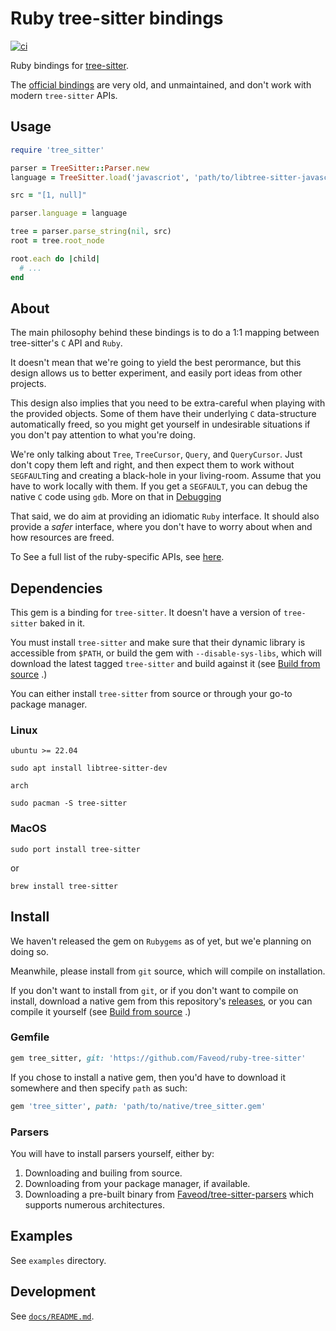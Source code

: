 # Ruby tree-sitter bindings

[![ci](https://github.com/Faveod/ruby-tree-sitter/actions/workflows/ci.yml/badge.svg)](https://github.com/Faveod/ruby-tree-sitter/actions/workflows/ci.yml)

Ruby bindings for [tree-sitter](https://github.com/tree-sitter/tree-sitter).

The [official bindings](https://github.com/tree-sitter/ruby-tree-sitter) are
very old, and unmaintained, and don't work with modern `tree-sitter` APIs.


## Usage

``` ruby
require 'tree_sitter'

parser = TreeSitter::Parser.new
language = TreeSitter.load('javascriot', 'path/to/libtree-sitter-javascript.{so,dylib}')

src = "[1, null]"

parser.language = language

tree = parser.parse_string(nil, src)
root = tree.root_node

root.each do |child|
  # ...
end
```

## About

The main philosophy behind these bindings is to do a 1:1 mapping between
tree-sitter's `C` API and `Ruby`.

It doesn't mean that we're going to yield the best perormance, but this design
allows us to better experiment, and easily port ideas from other projects.

This design also implies that you need to be extra-careful when playing with the
provided objects.  Some of them have their underlying `C` data-structure
automatically freed, so you might get yourself in undesirable situations if you
don't pay attention to what you're doing.

We're only talking about `Tree`, `TreeCursor`, `Query`, and `QueryCursor`.  Just
don't copy them left and right, and then expect them to work without
`SEGFAULT`ing and creating a black-hole in your living-room.  Assume that you
have to work locally with them. If you get a `SEGFAULT`, you can debug the
native `C` code using `gdb`.  More on that in [Debugging](#Debugging)

That said, we do aim at providing an idiomatic `Ruby` interface.  It should also
provide a _safer_ interface, where you don't have to worry about when and how
resources are freed.

To See a full list of the ruby-specific APIs, see [here](lib/README.md).

## Dependencies

This gem is a binding for `tree-sitter`.  It doesn't have a version of
`tree-sitter` baked in it.

You must install `tree-sitter` and make sure that their dynamic library is
accessible from `$PATH`, or build the gem with `--disable-sys-libs`, which will
download the latest tagged `tree-sitter` and build against it (see [Build from
source](docs/Development.md#build-from-source) .)

You can either install `tree-sitter` from source or through your go-to package manager.

### Linux

`ubuntu >= 22.04`

```console
sudo apt install libtree-sitter-dev
```

`arch`

```console
sudo pacman -S tree-sitter
```

### MacOS

```console
sudo port install tree-sitter
```

or

```console
brew install tree-sitter
```

## Install

We haven't released the gem on `Rubygems` as of yet, but we'e planning on doing so.

Meanwhile, please install from `git` source, which will compile on installation.

If you don't want to install from `git`, or if you don't want to compile on
install, download a native gem from this repository's
[releases](https://github.com/Faveod/ruby-tree-sitter/releases), or you can
compile it yourself (see [Build from
source](docs/Development.md#build-from-source) .)

### Gemfile

```ruby
gem tree_sitter, git: 'https://github.com/Faveod/ruby-tree-sitter'
```

If you chose to install a native gem, then you'd have to download it somewhere
and then specify `path` as such:

``` ruby
gem 'tree_sitter', path: 'path/to/native/tree_sitter.gem'
```

### Parsers

You will have to install parsers yourself, either by:

1. Downloading and builing from source.
1. Downloading from your package manager, if available.
1. Downloading a pre-built binary from
   [Faveod/tree-sitter-parsers](https://github.com/Faveod/tree-sitter-parsers)
   which supports numerous architectures.

## Examples

See `examples` directory.

## Development

See [`docs/README.md`](docs/Development.md).
